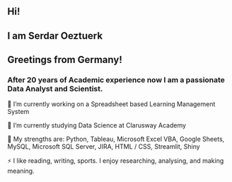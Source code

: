 ## Hi!
## I am Serdar Oeztuerk
## Greetings from Germany!
### After 20 years of Academic experience now I am a passionate Data Analyst and Scientist.
🔭 I’m currently working on a Spreadsheet based Learning Management System

🌱 I’m currently studying Data Science at Clarusway Academy

💬 My strengths are: Python, Tableau, Microsoft Excel VBA, Google Sheets, MySQL, Microsoft SQL Server, JIRA, HTML / CSS, Streamlit, Shiny

⚡ I like reading, writing, sports. I enjoy researching, analysing, and making meaning.

